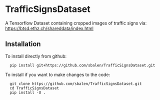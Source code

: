 # TrafficSignsDataset
A Tensorflow Dataset containing cropped images of traffic signs via: https://btsd.ethz.ch/shareddata/index.html

## Installation
To install directly from github:

```
  pip install git+https://github.com/sbalen/TrafficSignsDataset.git
```

To install if you want to make changes to the code:

```
  git clone https://github.com/sbalen/TrafficSignsDataset.git
  cd TrafficSignsDataset
  pip install -U .
```
